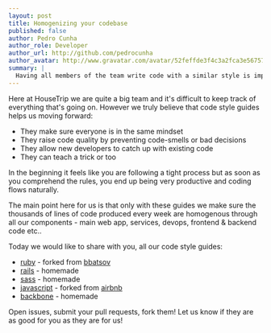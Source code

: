 ```yaml
---
layout: post
title: Homogenizing your codebase
published: false
author: Pedro Cunha
author_role: Developer
author_url: http://github.com/pedrocunha
author_avatar: http://www.gravatar.com/avatar/52feffde3f4c3a2fca3e56757f10c269.png
summary: |
  Having all members of the team write code with a similar style is important, for the sake of readability. Here's how we try to achieve this.
---
```

Here at HouseTrip we are quite a big team and it's difficult to keep track of
everything that's going on. However we truly believe that code style guides helps us
moving forward:

- They make sure everyone is in the same mindset
- They raise code quality by preventing code-smells or bad decisions
- They allow new developers to catch up with existing code
- They can teach a trick or too

In the beginning it feels like you are following a tight process but
as soon as you comprehend the rules, you end up being very productive and coding
flows naturally.

The main point here for us is that only with these guides we
make sure the thousands of lines of code produced every week are homogenous
through all our components - main web app, services, devops, frontend & backend
code etc..

Today we would like to share with you, all our code style guides:

- [ruby](https://github.com/HouseTrip/ruby-style-guide) - forked from [bbatsov](https://github.com/HouseTrip/ruby-style-guide)
- [rails](https://github.com/HouseTrip/rails-style-guide) - homemade
- [sass](https://github.com/HouseTrip/css-style-guide) - homemade
- [javascript](https://github.com/HouseTrip/javascript) - forked from
[airbnb](https://github.com/airbnb/javascript)
- [backbone](https://github.com/HouseTrip/backbone-style-guide) - homemade

Open issues, submit your pull requests, fork them! Let us know if they are
as good for you as they are for us!
